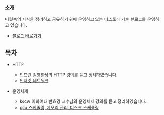 ### 소개
머릿속의 지식을 정리하고 공유하기 위해 운영하고 있는 티스토리 기술 블로그를 운영하고 있습니다.

* [블로그 바로가기](https://abcdefgh123123.tistory.com/category/IT) 


## 목차

* HTTP
  * 인프런 김영한님의 HTTP 강의를 듣고 정리하였습니다.
  * [인터넷 네트워크](https://abcdefgh123123.tistory.com/373)

* 운영체제
  * kocw 이화여대 반효경 교수님의 운영체제 강의를 듣고 정리하였습니다.
  * [cpu 스케줄링, 메모리 관리, 디스크 스케줄링](https://abcdefgh123123.tistory.com/372)
